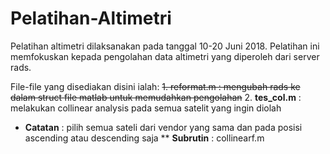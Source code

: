 # Pelatihan-Altimetri
Pelatihan altimetri dilaksanakan pada tanggal 10-20 Juni 2018. Pelatihan ini memfokuskan kepada pengolahan data altimetri yang diperoleh dari server rads.

File-file yang disediakan disini ialah:
~~1. reformat.m : mengubah rads ke dalam struct file matlab untuk memudahkan pengolahan~~
2. **tes_col.m** : melakukan collinear analysis pada semua satelit yang ingin diolah
* **Catatan** : pilih semua sateli dari vendor yang sama dan pada posisi ascending atau descending saja
** **Subrutin** : collinearf.m
